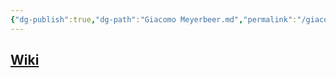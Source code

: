 ```yaml
---
{"dg-publish":true,"dg-path":"Giacomo Meyerbeer.md","permalink":"/giacomo-meyerbeer/"}
---
```


## [Wiki](https://www.wikiwand.com/hu/Giacomo_Meyerbeer)